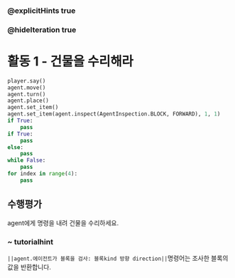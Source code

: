 ### @explicitHints true
### @hideIteration true 
# 활동 1 - 건물을 수리해라

```python
player.say()
agent.move()
agent.turn()
agent.place()
agent.set_item()
agent.set_item(agent.inspect(AgentInspection.BLOCK, FORWARD), 1, 1)
if True:
    pass
if True:
    pass
else:
    pass
while False:
    pass
for index in range(4):
    pass
```

## 수행평가
agent에게 명령을 내려 건물을 수리하세요.

### ~ tutorialhint 
`||agent.에이전트가 블록을 검사: 블록kind 방향 direction||`명령어는 조사한 블록의 값을 반환합니다.

